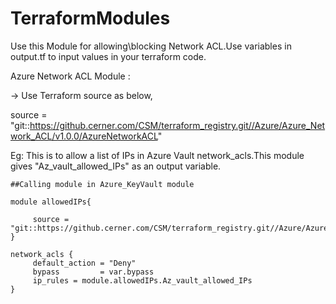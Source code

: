 # TerraformModules

Use this Module for allowing\blocking Network ACL.Use variables in output.tf to input values in your terraform code.

Azure Network ACL Module :

-> Use Terraform source as below,
   
   source = "git::https://github.cerner.com/CSM/terraform_registry.git//Azure/Azure_Network_ACL/v1.0.0/AzureNetworkACL"


Eg: 
    This is to allow a list of IPs in Azure Vault network_acls.This module gives "Az_vault_allowed_IPs" as an output variable.
	
    ##Calling module in Azure_KeyVault module
	
    module allowedIPs{

         source = "git::https://github.cerner.com/CSM/terraform_registry.git//Azure/Azure_Network_ACL/v1.0.0/AzureNetworkACL"
    }

    network_acls {
         default_action = "Deny"
         bypass         = var.bypass
         ip_rules = module.allowedIPs.Az_vault_allowed_IPs
    }